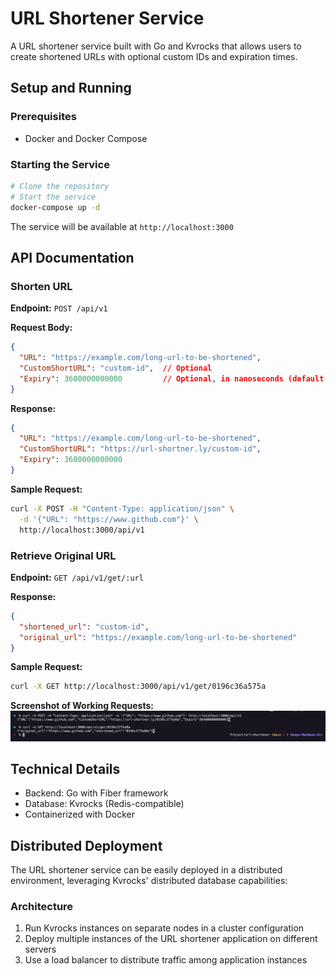 # URL Shortener Service

A  URL shortener service built with Go and Kvrocks that allows users to create shortened URLs with optional custom IDs and expiration times.

## Setup and Running

### Prerequisites
- Docker and Docker Compose

### Starting the Service
```bash
# Clone the repository
# Start the service
docker-compose up -d
```

The service will be available at `http://localhost:3000`


## API Documentation

### Shorten URL
**Endpoint:** `POST /api/v1`

**Request Body:**
```json
{
  "URL": "https://example.com/long-url-to-be-shortened",
  "CustomShortURL": "custom-id",  // Optional
  "Expiry": 3600000000000         // Optional, in nanoseconds (default: 1 hour)
}
```

**Response:**
```json
{
  "URL": "https://example.com/long-url-to-be-shortened",
  "CustomShortURL": "https://url-shortner.ly/custom-id",
  "Expiry": 3600000000000
}
```

**Sample Request:**
```bash
curl -X POST -H "Content-Type: application/json" \
  -d '{"URL": "https://www.github.com"}' \
  http://localhost:3000/api/v1
```


### Retrieve Original URL
**Endpoint:** `GET /api/v1/get/:url`

**Response:**
```json
{
  "shortened_url": "custom-id",
  "original_url": "https://example.com/long-url-to-be-shortened"
}
```

**Sample Request:**
```bash
curl -X GET http://localhost:3000/api/v1/get/0196c36a575a
```

**Screenshot of Working Requests:**
![GET Request Example](./assets/asset-1.png)


## Technical Details
- Backend: Go with Fiber framework
- Database: Kvrocks (Redis-compatible)
- Containerized with Docker

## Distributed Deployment

The URL shortener service can be easily deployed in a distributed environment, leveraging Kvrocks' distributed database capabilities:

### Architecture
1. Run Kvrocks instances on separate nodes in a cluster configuration
2. Deploy multiple instances of the URL shortener application on different servers
3. Use a load balancer to distribute traffic among application instances
